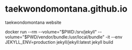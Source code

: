 # taekwondomontana.github.io
taekwondomontana website

docker run --rm --volume="$PWD:/srv/jekyll" --volume="$PWD/vendor/bundle:/usr/local/bundle" -it --env JEKYLL_ENV=production jekyll/jekyll:latest jekyll build
